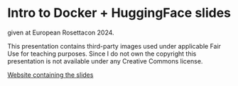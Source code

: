 # Intro to Docker + HuggingFace slides 

given at European Rosettacon 2024. 

This presentation contains third-party images used under applicable Fair Use for teaching purposes. 
Since I do not own the copyright this presentation is not available under any Creative Commons license.


[Website containing the slides ](https://duerrsimon.github.io/docker_huggingface_erc2024) 
